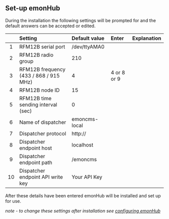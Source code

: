 ## **Set-up emonHub**

During the installation the following settings will be prompted for and the default answers can be accepted or edited.

|| Setting | Default value | Enter | Explanation|
| :---: | :--- | :--- | :--- | :--- |
| 1 | RFM12B serial port | /dev/ttyAMA0 |  ||
| 2 | RFM12B radio group | 210 |  |
| 3 | RFM12B frequency (433 / 868 / 915 MHz) | 4 | 4 or 8 or 9 ||
| 4 | RFM12B node ID | 15 | ||
| 5 | RFM12B time sending interval (sec) | 0 | | |
|6|Name of dispatcher|emoncms-local||
|7|Dispatcher protocol|http://|||
|8|Dispatcher endpoint host|localhost|||
|9|Dispatcher endpoint path|/emoncms|||
|10|Dispatcher endpoint API write key|Your API Key|||

After these details have been entered emonHub will be installed and set up for use. 

*note - to change these settings after installation see [configuring emonHub]()*

